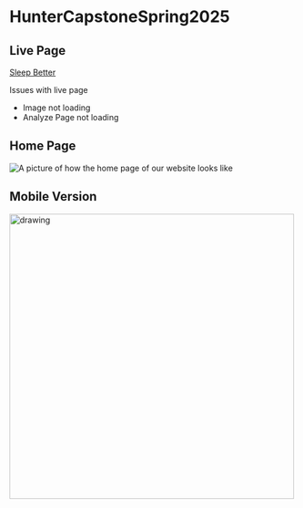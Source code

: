 # HunterCapstoneSpring2025

## Live Page 
[Sleep Better](https://huntercapstonespring2025.onrender.com/analyze)

Issues with live page
- Image not loading
- Analyze Page not loading

## Home Page
![A picture of how the home page of our website looks like](/sleepanalyzer/src/assets/home.gif)

<!-- ## Login Page
![A picture of how the home page of our website looks like](login.png) -->

## Mobile Version
<img src="/sleepanalyzer/src/assets/mobile.gif" alt="drawing" style="height:500px;"/>
